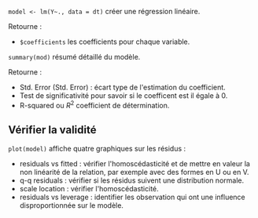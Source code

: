 `model <- lm(Y~., data = dt)` créer une régression linéaire.

Retourne : 

* `$coefficients` les coefficients pour chaque variable.

`summary(mod)` résumé détaillé du modèle.

Retourne :

* Std. Error (Std. Error) :  écart type de l'estimation du coefficient.
* Test de significativité pour savoir si le coefficent est il égale à 0. 
* R-squared ou $R^2$ coefficient de détermination.

## Vérifier la validité

`plot(model)` affiche quatre graphiques sur les résidus : 

* residuals vs fitted : vérifier l'homoscédasticité et de mettre en valeur la non linéarité de la relation, par exemple avec des formes en U ou en V.
* q-q residuals : vérifier si les résidus suivent une distribution normale.
* scale location : vérifier l'homoscédasticité.
* residuals vs leverage : identifier les observation qui ont une influence disproportionnée sur le modèle.
